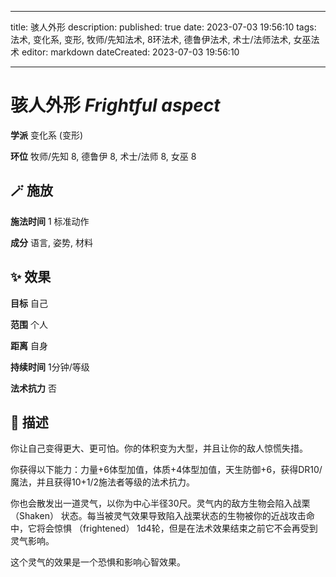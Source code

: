 
---
title: 骇人外形
description: 
published: true
date: 2023-07-03 19:56:10
tags: 法术, 变化系, 变形, 牧师/先知法术, 8环法术, 德鲁伊法术, 术士/法师法术, 女巫法术
editor: markdown
dateCreated: 2023-07-03 19:56:10

---

# **骇人外形** *Frightful aspect*

**学派** 变化系 (变形) 

**环位** 牧师/先知 8, 德鲁伊 8, 术士/法师 8, 女巫 8

## 🪄 施放

**施法时间** 1 标准动作

**成分** 语言, 姿势, 材料

## ✨ 效果 

**目标** 自己 

**范围** 个人

**距离** 自身  

**持续时间** 1分钟/等级 

**法术抗力** 否

## 📖 描述

你让自己变得更大、更可怕。你的体积变为大型，并且让你的敌人惊慌失措。

你获得以下能力：力量+6体型加值，体质+4体型加值，天生防御+6，获得DR10/魔法，并且获得10+1/2施法者等级的法术抗力。

你也会散发出一道灵气，以你为中心半径30尺。灵气内的敌方生物会陷入战栗 （Shaken） 状态。每当被灵气效果导致陷入战栗状态的生物被你的近战攻击命中，它将会惊惧 （frightened） 1d4轮，但是在法术效果结束之前它不会再受到灵气影响。

这个灵气的效果是一个恐惧和影响心智效果。
    